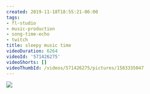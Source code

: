 ```yaml
---
created: 2019-11-18T18:55:21-06:00
tags:
- fl-studio
- music-production
- song-time-echo
- twitch
title: sleepy music time
videoDuration: 6264
videoId: '571426275'
videoShorts: []
videoThumbId: /videos/571426275/pictures/1583335047
---
```


![](20191119005521.jpg)
